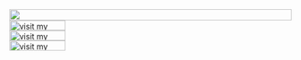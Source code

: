 <picture>
  <source
    media="(prefers-color-scheme: dark)"
    srcset="https://mariofdezzz.vercel.app/api/header"
  />
  <img
    src="https://mariofdezzz.vercel.app/api/header"
    width="100%"
    height="20"
    align="left"
  />
</picture>
<a href="https://mariofdezzz.dev">
  <picture>
    <source
      media="(prefers-color-scheme: dark)"
      srcset="https://mariofdezzz.vercel.app/api/link/website"
      label="Visit"
    />
    <img
      src="https://mariofdezzz.vercel.app/api/link/website"
      alt="visit my website"
      width="100"
      height="18px"
      align="left"
    />
  </picture>
</a>
<img src="data:null;," width="100%" height="0" align="left" alt="" />
<a href="https://linkedin.com/in/mario-ferrero">
  <picture>
    <source
      media="(prefers-color-scheme: dark)"
      srcset="https://mariofdezzz.vercel.app/api/link/linked_in"
    />
    <img
      src="https://mariofdezzz.vercel.app/api/link/linked_in"
      alt="visit my LinkedIn profile"
      width="100"
      height="18"
      align="left"
    />
  </picture>
</a>
<img src="data:null;," width="100%" height="0" align="left" alt="" />
<a href="https://substack.com/@mariofdezzz" style="margin-bottom: 5px">
  <picture>
    <source
      media="(prefers-color-scheme: dark)"
      srcset="https://mariofdezzz.vercel.app/api/link/substack"
    />
    <img
      src="https://mariofdezzz.vercel.app/api/link/substack"
      alt="visit my Substack profile"
      width="100"
      height="18"
      align="left"
    />
  </picture>
</a>
<img src="data:null;," width="100%" height="0" align="left" alt="" />
<!-- <picture >
  <img
    src="https://mariofdezzz.vercel.app/languages.svg"
    alt="Set of technologies I've used"
    width="100%"
    height="40"
    align="left"
  />
</picture>
<img src="data:null;," width="100%" height="0" align="left" alt="" /> -->
<!-- <picture>
  <source
    media="(prefers-color-scheme: dark)"
    srcset="https://readme.mariofdezzz.com/craft?theme=dark"
  />
  <img
    src="https://readme.mariofdezzz.com/craft?theme=light"
    width="100%"
    height="150"
    align="left"
  />
</picture> -->
